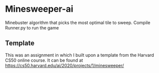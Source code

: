 # Minesweeper-ai
Minebuster algorithm that picks the most optimal tile to sweep. Compile Runner.py to run the game

## Template
This was an assignment in which I built upon a template from the Harvard CS50 online course. It can be found at https://cs50.harvard.edu/ai/2020/projects/1/minesweeper/ 
